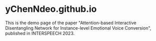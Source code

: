 # yChenNdeo.github.io

This is the demo page of the paper "Attention-based Interactive Disentangling Network for Instance-level Emotional Voice Conversion", published in INTERSPEECH 2023.
